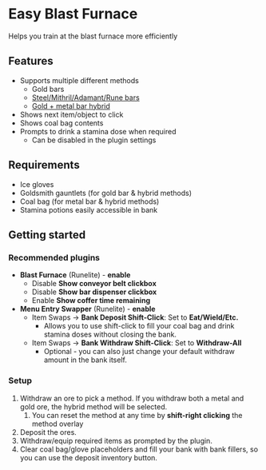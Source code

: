 # Easy Blast Furnace

Helps you train at the blast furnace more efficiently

## Features

- Supports multiple different methods
  - Gold bars
  - [Steel/Mithril/Adamant/Rune bars](https://oldschool.runescape.wiki/w/Blast_Furnace#Bar_Patterns)
  - [Gold + metal bar hybrid](https://oldschool.runescape.wiki/w/Blast_Furnace#Hybrid_Method_(Gold/Mithril+))
- Shows next item/object to click
- Shows coal bag contents
- Prompts to drink a stamina dose when required
    - Can be disabled in the plugin settings

## Requirements

- Ice gloves
- Goldsmith gauntlets (for gold bar & hybrid methods)
- Coal bag (for metal bar & hybrid methods)
- Stamina potions easily accessible in bank

## Getting started

### Recommended plugins

* __Blast Furnace__ (Runelite) - __enable__
  * Disable __Show conveyor belt clickbox__
  * Disable __Show bar dispenser clickbox__
  * Enable __Show coffer time remaining__
* __Menu Entry Swapper__ (Runelite) - __enable__
  * Item Swaps → __Bank Deposit Shift-Click__: Set to __Eat/Wield/Etc.__
    * Allows you to use shift-click to fill your coal bag and drink stamina doses without closing the bank.
  * Item Swaps → __Bank Withdraw Shift-Click__: Set to __Withdraw-All__
    * Optional - you can also just change your default withdraw amount in the bank itself.

### Setup

1. Withdraw an ore to pick a method. If you withdraw both a metal and gold ore, the hybrid method will be selected.
    1. You can reset the method at any time by __shift-right clicking__ the method overlay
2. Deposit the ores.
3. Withdraw/equip required items as prompted by the plugin.
4. Clear coal bag/glove placeholders and fill your bank with bank fillers, so you can use the deposit inventory button.
